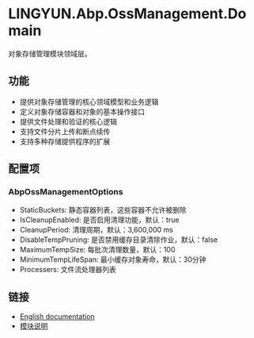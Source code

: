 # LINGYUN.Abp.OssManagement.Domain

对象存储管理模块领域层。

## 功能

* 提供对象存储管理的核心领域模型和业务逻辑
* 定义对象存储容器和对象的基本操作接口
* 提供文件处理和验证的核心逻辑
* 支持文件分片上传和断点续传
* 支持多种存储提供程序的扩展

## 配置项

### AbpOssManagementOptions

* StaticBuckets: 静态容器列表，这些容器不允许被删除
* IsCleanupEnabled: 是否启用清理功能，默认：true
* CleanupPeriod: 清理周期，默认：3,600,000 ms
* DisableTempPruning: 是否禁用缓存目录清除作业，默认：false
* MaximumTempSize: 每批次清理数量，默认：100
* MinimumTempLifeSpan: 最小缓存对象寿命，默认：30分钟
* Processers: 文件流处理器列表

## 链接

* [English documentation](./README.EN.md)
* [模块说明](../README.md)
